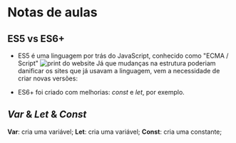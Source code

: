 # Notas de aulas

## ES5 vs ES6+
<!-- 112. ES5 vs ES6+ ("Next Gen JS") - Evolution of JavaScript -->

- ES5 é uma linguagem por trás do JavaScript, conhecido como "ECMA / Script"
![print do website](image.png)
    Já que mudanças na estrutura poderiam danificar os sites que já usavam a linguagem, vem a necessidade de criar novas versões:

- ES6+ foi criado com melhorias: _const_ e _let_, por exemplo. 

## _Var_ & _Let_ & _Const_
<!-- 113. var vs let & const - Introducing "Block Scope" -->

**Var**: cria uma variável;
**Let**: cria uma variável;
**Const**: cria uma constante;